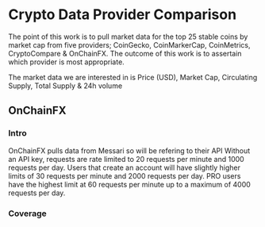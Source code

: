 # Crypto Data Provider Comparison

The point of this work is to pull market data for the top 25 stable coins by market cap from five providers; CoinGecko, CoinMarkerCap, CoinMetrics, CryptoCompare & OnChainFX.
The outcome of this work is to assertain which provider is most appropriate.

The market data we are interested in is Price (USD), Market Cap, Circulating Supply, Total Supply & 24h volume

## OnChainFX

### Intro
OnChainFX pulls data from Messari so will be refering to their API
Without an API key, requests are rate limited to 20 requests per minute and 1000 requests per day. 
Users that create an account will have slightly higher limits of 30 requests per minute and 2000 requests per day. 
PRO users have the highest limit at 60 requests per minute up to a maximum of 4000 requests per day.

### Coverage

